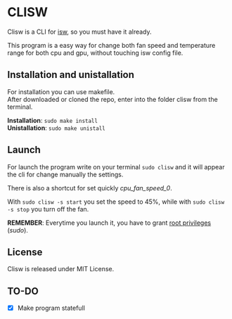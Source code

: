 
# CLISW

Clisw is a CLI for <a  href="https://github.com/YoyPa/isw">isw</a>, so you must have it already.</br>

This program is a easy way for change both fan speed and temperature range for both cpu and gpu, without touching isw config file.

  

## Installation and unistallation

For installation you can use makefile.</br>
After downloaded or cloned the repo, enter into the folder clisw from the terminal.

**Installation**: `sudo make install` </br>
**Unistallation**: `sudo make unistall`

  

## Launch

For launch the program write on your terminal `sudo clisw` and it will appear the cli for change manually the settings.</br>

There is also a shortcut for set quickly *cpu_fan_speed_0*.</br>

With `sudo clisw -s start` you set the speed to 45%, while with `sudo clisw -s stop` you turn off the fan.</br>

**REMEMBER**: Everytime you launch it, you have to grant <u>root privileges</u> (*sudo*).

  

## License

Clisw is released under MIT License.

  

## TO-DO

-  [x] Make program statefull